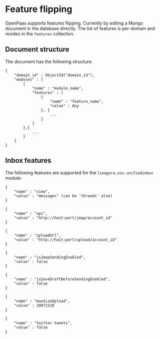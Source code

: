 # Feature flipping

OpenPaas supports features flipping. Currently by editing a Mongo document in the database directly.
The list of features is per-domain and resides in the `features` collection.

## Document structure

The document has the following structure:

```
{
    "domain_id" : ObjectId("domain_id"),
    "modules" : [
        {
            "name" : "module_name",
            "features" : [
                {
                    "name" : "feature_name",
                    "value" : Any
                }, {
                    ...
                }
            ]
        },{
            ...
        }
    ]
}
```

## Inbox features

The following features are supported for the `linagora.esn.unifiedinbox` module:

```
{
    "name" : "view",
    "value" : "messages" (can be 'threads' also)
}
```
```
{
    "name" : "api",
    "value" : "http://host:port/jmap/account_id"
}
```
```
{
    "name" : "uploadUrl",
    "value" : "http://host:port/upload/account_id"
}
```
```
{
    "name" : "isJmapSendingEnabled",
    "value" : false
}
```
```
{
    "name" : "isSaveDraftBeforeSendingEnabled",
    "value" : false
}
```
```
{
    "name" : "maxSizeUpload",
    "value" : 20971520
}
```
```
{
    "name" : "twitter.tweets",
    "value" : false
}
```